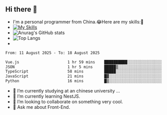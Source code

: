## Hi there 👋
- I'm a personal programmer from China.😂Here are my skills:🤔
- [![My Skills](https://skillicons.dev/icons?i=js,html,css,vue,typescript,java,golang)](https://skillicons.dev)
- ![Anurag's GitHub stats](https://github-readme-stats.vercel.app/api?username=FluffyChi-Xing&count_private=true&show_icons=true&theme=radical)
- ![Top Langs](https://github-readme-stats.vercel.app/api/top-langs/?username=FluffyChi-Xing)
- <!--START_SECTION:waka-->

```txt
From: 11 August 2025 - To: 18 August 2025

Vue.js                     1 hr 59 mins    ██████████░░░░░░░░░░░░░░░   40.00 %
JSON                       1 hr 5 mins     █████▒░░░░░░░░░░░░░░░░░░░   21.84 %
TypeScript                 58 mins         █████░░░░░░░░░░░░░░░░░░░░   19.52 %
JavaScript                 21 mins         █▓░░░░░░░░░░░░░░░░░░░░░░░   07.06 %
Python                     16 mins         █▒░░░░░░░░░░░░░░░░░░░░░░░   05.57 %
```

<!--END_SECTION:waka-->
- 🔭 I’m currently studying at an chinese university ...
- 🌱 I’m currently learning NestJS.
- 👯 I’m looking to collaborate on something very cool.
- 💬 Ask me about Front-End.
